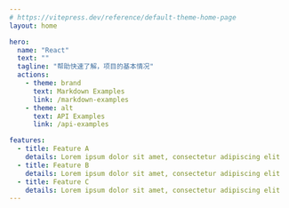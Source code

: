 ```yaml
---
# https://vitepress.dev/reference/default-theme-home-page
layout: home

hero:
  name: "React"
  text: ""
  tagline: "帮助快速了解，项目的基本情况"
  actions:
    - theme: brand
      text: Markdown Examples
      link: /markdown-examples
    - theme: alt
      text: API Examples
      link: /api-examples

features:
  - title: Feature A
    details: Lorem ipsum dolor sit amet, consectetur adipiscing elit
  - title: Feature B
    details: Lorem ipsum dolor sit amet, consectetur adipiscing elit
  - title: Feature C
    details: Lorem ipsum dolor sit amet, consectetur adipiscing elit
---
```


